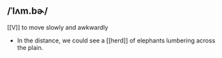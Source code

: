 ## /ˈlʌm.bɚ/  
[[V]]
to move slowly and awkwardly 

- In the distance, we could see a [[herd]] of elephants lumbering across the plain.
